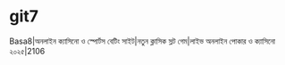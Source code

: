 # git7
Basa8|অনলাইন ক্যাসিনো ও স্পোর্টস বেটিং সাইট|নতুন ক্লাসিক স্লট গেম|লাইভ অনলাইন পোকার ও ক্যাসিনো ২০২৫|2106
